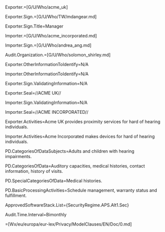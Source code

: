 Exporter.=[G/U/Who/acme_uk]

Exporter.Sign.=[G/U/Who/TW/mdangear.md]

Exporter.Sign.Title=Manager

Importer.=[G/U/Who/acme_incorporated.md]

Importer.Sign.=[G/U/Who/andrea_ang.md]

Audit.Organization.=[G/U/Who/solomon_shirley.md]

Exporter.OtherInformationToIdentify=N/A

Importer.OtherInformationToIdentify=N/A

Exporter.Sign.ValidatingInformation=N/A

Exporter.Seal=//ACME UK//

Importer.Sign.ValidatingInformation=N/A

Importer.Seal=//ACME INCORPORATED//

Exporter.Activities=Acme UK provides proximity services for hard of hearing individuals.

Importer.Activities=Acme Incorporated makes devices for hard of hearing individuals.

PD.CategoriesOfDataSubjects=Adults and children with hearing impairments.

PD.CategoriesOfData=Auditory capacities, medical histories, contact information, history of visits.

PD.SpecialCategoriesOfData=Medical histories.

PD.BasicProcessingActivities=Schedule management, warranty status and fulfillment.

ApprovedSoftwareStack.List={SecurityRegime.APS.Alt1.Sec}

Audit.Time.Interval=Bimonthly

=[Wx/eu/europa/eur-lex/Privacy/ModelClauses/EN/Doc/0.md]
